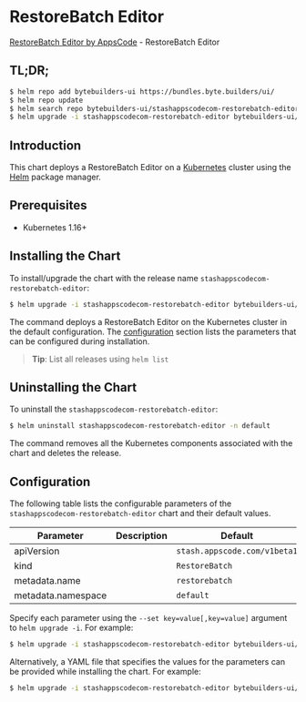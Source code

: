 # RestoreBatch Editor

[RestoreBatch Editor by AppsCode](https://byte.builders) - RestoreBatch Editor

## TL;DR;

```bash
$ helm repo add bytebuilders-ui https://bundles.byte.builders/ui/
$ helm repo update
$ helm search repo bytebuilders-ui/stashappscodecom-restorebatch-editor --version=v0.4.10
$ helm upgrade -i stashappscodecom-restorebatch-editor bytebuilders-ui/stashappscodecom-restorebatch-editor -n default --create-namespace --version=v0.4.10
```

## Introduction

This chart deploys a RestoreBatch Editor on a [Kubernetes](http://kubernetes.io) cluster using the [Helm](https://helm.sh) package manager.

## Prerequisites

- Kubernetes 1.16+

## Installing the Chart

To install/upgrade the chart with the release name `stashappscodecom-restorebatch-editor`:

```bash
$ helm upgrade -i stashappscodecom-restorebatch-editor bytebuilders-ui/stashappscodecom-restorebatch-editor -n default --create-namespace --version=v0.4.10
```

The command deploys a RestoreBatch Editor on the Kubernetes cluster in the default configuration. The [configuration](#configuration) section lists the parameters that can be configured during installation.

> **Tip**: List all releases using `helm list`

## Uninstalling the Chart

To uninstall the `stashappscodecom-restorebatch-editor`:

```bash
$ helm uninstall stashappscodecom-restorebatch-editor -n default
```

The command removes all the Kubernetes components associated with the chart and deletes the release.

## Configuration

The following table lists the configurable parameters of the `stashappscodecom-restorebatch-editor` chart and their default values.

|     Parameter      | Description |                 Default                 |
|--------------------|-------------|-----------------------------------------|
| apiVersion         |             | <code>stash.appscode.com/v1beta1</code> |
| kind               |             | <code>RestoreBatch</code>               |
| metadata.name      |             | <code>restorebatch</code>               |
| metadata.namespace |             | <code>default</code>                    |


Specify each parameter using the `--set key=value[,key=value]` argument to `helm upgrade -i`. For example:

```bash
$ helm upgrade -i stashappscodecom-restorebatch-editor bytebuilders-ui/stashappscodecom-restorebatch-editor -n default --create-namespace --version=v0.4.10 --set apiVersion=stash.appscode.com/v1beta1
```

Alternatively, a YAML file that specifies the values for the parameters can be provided while
installing the chart. For example:

```bash
$ helm upgrade -i stashappscodecom-restorebatch-editor bytebuilders-ui/stashappscodecom-restorebatch-editor -n default --create-namespace --version=v0.4.10 --values values.yaml
```
